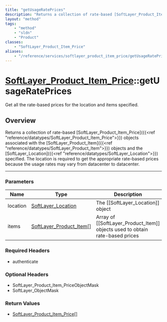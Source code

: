 ```yaml
---
title: "getUsageRatePrices"
description: "Returns a collection of rate-based [SoftLayer_Product_Item_Price]({{<ref 'reference/datatypes/SoftLayer_Product_Item_Pri... "
layout: "method"
tags:
    - "method"
    - "sldn"
    - "Product"
classes:
    - "SoftLayer_Product_Item_Price"
aliases:
    - "/reference/services/softlayer_product_item_price/getUsageRatePrices"
---
```

# [SoftLayer_Product_Item_Price](/reference/services/SoftLayer_Product_Item_Price)::getUsageRatePrices

Get all the rate-based prices for the location and items specified. 


## Overview 
Returns a collection of rate-based [SoftLayer_Product_Item_Price]({{<ref "reference/datatypes/SoftLayer_Product_Item_Price">}}) objects associated with the [SoftLayer_Product_Item]({{<ref "reference/datatypes/SoftLayer_Product_Item">}}) objects and the [SoftLayer_Location]({{<ref "reference/datatypes/SoftLayer_Location">}}) specified. The location is required to get the appropriate rate-based prices because the usage rates may vary from datacenter to datacenter. 

-----

### Parameters 
|Name | Type | Description |
| --- | --- | --- |
|location| <a href='/reference/datatypes/SoftLayer_Location'>SoftLayer_Location </a>| The [[SoftLayer_Location]] object|
|items| <a href='/reference/datatypes/SoftLayer_Product_Item'>SoftLayer_Product_Item[] </a>| Array of [[SoftLayer_Product_Item]] objects used to obtain rate-based prices|


### Required Headers
* authenticate


### Optional Headers
* SoftLayer_Product_Item_PriceObjectMask
* SoftLayer_ObjectMask

### Return Values
* <a href='/reference/datatypes/SoftLayer_Product_Item_Price'>SoftLayer_Product_Item_Price[] </a>




